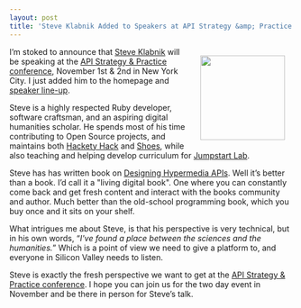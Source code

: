 ```yaml
---
layout: post
title: 'Steve Klabnik Added to Speakers at API Strategy &amp; Practice'
---
```

<p><img style="padding: 15px;" src="https://s3.amazonaws.com/kinlane-productions/events/api-strategy-practice-conference/speakers/steve-klabnik.jpeg" alt="" width="150" align="right" /></p>
<p>I&rsquo;m stoked to announce that <a title="Steve Klabnik" href="http://www.steveklabnik.com/">Steve Klabnik</a> will be speaking at the <a title="API Strategy &amp; Practice" href="http://www.apistrategyconference.com/speakers.php">API Strategy &amp; Practice conference</a>, November 1st &amp; 2nd in New York City.  I just added him to the homepage and <a title="API Speakers" href="http://www.apistrategyconference.com/speakers.php">speaker line-up</a>.</p>
<p>Steve is a highly respected Ruby developer, software craftsman, and an aspiring digital humanities scholar. He spends most of his time contributing to Open Source projects, and maintains both <a title="Hackety Hack" href="http://hackety.com/">Hackety Hack</a> and <a title="Shoes" href="http://shoesrb.com/">Shoes</a>, while also teaching and helping develop curriculum for&nbsp;<a title="JumpStart Labs" href="http://www.jumpstartlab.com/">Jumpstart Lab</a>.</p>
<p>Steve has has written book on <a title="Designing Hypermedia APIs" href="http://designinghypermediaapis.com/">Designing Hypermedia APIs</a>. Well it&rsquo;s better than a book.  I&rsquo;d call it a "living digital book". One where you can constantly come back and get fresh content and interact with the books community and author.  Much better than  the old-school programming book, which you buy once and it sits on your shelf.</p>
<p>What intrigues me about Steve, is that his perspective is very technical, but in his own words, &ldquo;<em>I've found a place between the sciences and the humanities.</em>&rdquo;  Which is a point of view we need to give a platform to, and everyone in Silicon Valley needs to listen.</p>
<p>Steve is exactly the fresh perspective we want to get at the <a title="API Strategy &amp; Practice" href="http://www.apistrategyconference.com/speakers.php">API Strategy &amp; Practice conference</a>.  I hope you can join us for the two day event in November and be there in person for Steve&rsquo;s talk.</p>